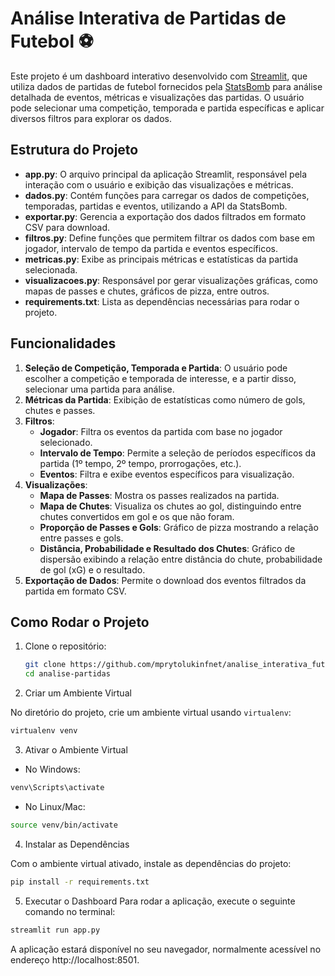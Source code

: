 # Análise Interativa de Partidas de Futebol ⚽

Este projeto é um dashboard interativo desenvolvido com [Streamlit](https://streamlit.io/), que utiliza dados de partidas de futebol fornecidos pela [StatsBomb](https://statsbomb.com/) para análise detalhada de eventos, métricas e visualizações das partidas. O usuário pode selecionar uma competição, temporada e partida específicas e aplicar diversos filtros para explorar os dados.

## Estrutura do Projeto

- **app.py**: O arquivo principal da aplicação Streamlit, responsável pela interação com o usuário e exibição das visualizações e métricas.
- **dados.py**: Contém funções para carregar os dados de competições, temporadas, partidas e eventos, utilizando a API da StatsBomb.
- **exportar.py**: Gerencia a exportação dos dados filtrados em formato CSV para download.
- **filtros.py**: Define funções que permitem filtrar os dados com base em jogador, intervalo de tempo da partida e eventos específicos.
- **metricas.py**: Exibe as principais métricas e estatísticas da partida selecionada.
- **visualizacoes.py**: Responsável por gerar visualizações gráficas, como mapas de passes e chutes, gráficos de pizza, entre outros.
- **requirements.txt**: Lista as dependências necessárias para rodar o projeto.

## Funcionalidades

1. **Seleção de Competição, Temporada e Partida**: O usuário pode escolher a competição e temporada de interesse, e a partir disso, selecionar uma partida para análise.
2. **Métricas da Partida**: Exibição de estatísticas como número de gols, chutes e passes.
3. **Filtros**:
   - **Jogador**: Filtra os eventos da partida com base no jogador selecionado.
   - **Intervalo de Tempo**: Permite a seleção de períodos específicos da partida (1º tempo, 2º tempo, prorrogações, etc.).
   - **Eventos**: Filtra e exibe eventos específicos para visualização.
4. **Visualizações**:
   - **Mapa de Passes**: Mostra os passes realizados na partida.
   - **Mapa de Chutes**: Visualiza os chutes ao gol, distinguindo entre chutes convertidos em gol e os que não foram.
   - **Proporção de Passes e Gols**: Gráfico de pizza mostrando a relação entre passes e gols.
   - **Distância, Probabilidade e Resultado dos Chutes**: Gráfico de dispersão exibindo a relação entre distância do chute, probabilidade de gol (xG) e o resultado.
5. **Exportação de Dados**: Permite o download dos eventos filtrados da partida em formato CSV.

## Como Rodar o Projeto

1. Clone o repositório:
   ```bash
   git clone https://github.com/mprytolukinfnet/analise_interativa_futebol.git
   cd analise-partidas

2. Criar um Ambiente Virtual

No diretório do projeto, crie um ambiente virtual usando `virtualenv`:

```bash
virtualenv venv
```

3. Ativar o Ambiente Virtual
- No Windows:
```bash
venv\Scripts\activate
```

- No Linux/Mac:
```bash
source venv/bin/activate
```

4. Instalar as Dependências

Com o ambiente virtual ativado, instale as dependências do projeto:
```bash
pip install -r requirements.txt
```

5. Executar o Dashboard
Para rodar a aplicação, execute o seguinte comando no terminal:
```bash
streamlit run app.py
```

A aplicação estará disponível no seu navegador, normalmente acessível no endereço http://localhost:8501.